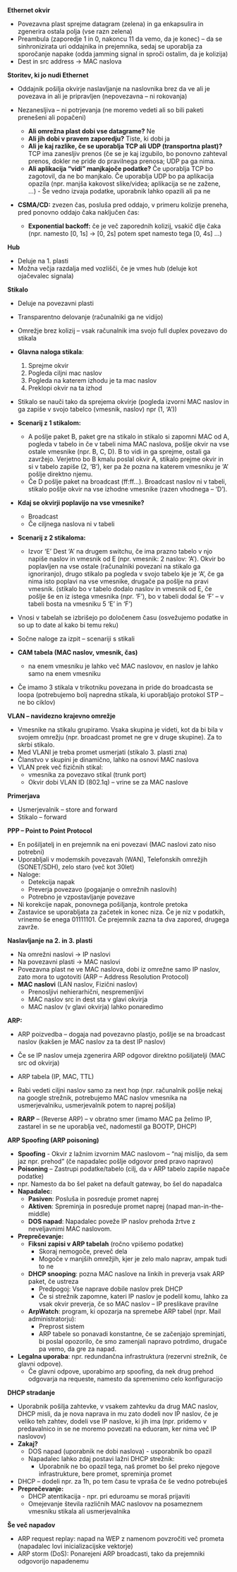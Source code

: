 **Ethernet okvir**
- Povezavna plast sprejme datagram (zelena) in ga enkapsulira in zgenerira ostala polja (vse razn zelena)
- Preambula (zaporedje 1 in 0, nakoncu 11 da vemo, da je konec) – da se sinhronizirata uri oddajnika in prejemnika, sedaj se uporablja za sporočanje napake (odda jamming signal in sproči ostalim, da je kolizija)
- Dest in src address → MAC naslova

**Storitev, ki jo nudi Ethernet**
- Oddajnik pošilja okvirje naslavljanje na naslovnika brez da ve ali je povezava in ali je pripravljen (nepovezavna – ni rokovanja)
- Nezanesljiva – ni potrjevanja (ne moremo vedeti ali so bili paketi prenešeni ali popačeni)
	- **Ali omrežna plast dobi vse datagrame?** Ne
	- **Ali jih dobi v pravem zaporedju?** Tiste, ki dobi ja
	- **Ali je kaj razlike, če se uporablja TCP ali UDP (transportna plast)?** TCP ima zanesljiv prenos (če se je kaj izgubilo, bo ponovno zahteval prenos, dokler ne pride do pravilnega prenosa; UDP pa ga nima.
	- **Ali aplikacija “vidi” manjkajoče podatke?** Če uporablja TCP bo zagotovil, da ne bo manjkalo. Če uporablja UDP bo pa aplikacija opazila (npr. manjša kakovost slike/videa; aplikacija se ne zažene, …) - Še vedno izvaja podatke, uporabnik lahko opazili ali pa ne

- **CSMA/CD:** zvezen čas, posluša pred oddajo, v primeru kolizije preneha, pred ponovno oddajo čaka naključen čas:
	- **Exponential backoff:** če je več zaporednih kolizij, vsakič dlje čaka (npr. namesto \[0, 1s\] → \[0, 2s\] potem spet namesto tega \[0, 4s\] …)

**Hub**
- Deluje na 1. plasti
- Možna večja razdalja med vozlišči, če je vmes hub (deluje kot ojačevalec signala)

**Stikalo**
- Deluje na povezavni plasti
- Transparentno delovanje (računalniki ga ne vidijo)
- Omrežje brez kolizij – vsak računalnik ima svojo full duplex povezavo do stikala
- **Glavna naloga stikala**: 
	1. Sprejme okvir
	2. Pogleda ciljni mac naslov
	3. Pogleda na katerem izhodu je ta mac naslov
	4. Preklopi okvir na ta izhod

- Stikalo se nauči tako da sprejema okvirje (pogleda izvorni MAC naslov in ga zapiše v svojo tabelco (vmesnik, naslov) npr (1, ‘A’))
- **Scenarij z 1 stikalom:**
	- A pošlje paket B, paket gre na stikalo in stikalo si zapomni MAC od A, pogleda v tabelo in če v tabeli nima MAC naslova, pošlje okvir na vse ostale vmesnike (npr. B, C, D). B to vidi in ga sprejme, ostali ga zavržejo. Verjetno bo B kmalu poslal okvir A, stikalo prejme okvir in si v tabelo zapiše (2, ‘B’), ker pa že pozna na katerem vmesniku je ‘A’ pošlje direktno njemu.
	- Če D pošlje paket na broadcast (ff:ff…). Broadcast naslov ni v tabeli, stikalo pošlje okvir na vse izhodne vmesnike (razen vhodnega – ‘D’).
- **Kdaj se okvirji poplavijo na vse vmesnike?**
	- Broadcast
	- Če ciljnega naslova ni v tabeli
- **Scenarij z 2 stikaloma:**
	- Izvor ‘E’ Dest ‘A’ na drugem switchu, če ima prazno tabelo v njo napiše naslov in vmesnik od E (npr. vmesnik: 2 naslov: ‘A’). Okvir bo poplavljen na vse ostale (računalniki povezani na stikalo ga ignoriranjo), drugo stikalo pa pogleda v svojo tabelo kje je ‘A’, če ga nima isto poplavi na vse vmesnike, drugače pa pošlje na pravi vmesnik. (stikalo bo v tabelo dodalo naslov in vmesnik od E, če pošlje še en iz istega vmesnika (npr. ‘F’), bo v tabeli dodal še ‘F’ – v tabeli bosta na vmesniku 5 ‘E’ in ‘F’)
- Vnosi v tabelah se izbrišejo po določenem času (osvežujemo podatke in so up to date al kako bi temu reku)
- Sočne naloge za izpit – scenariji s stikali
- **CAM tabela (MAC naslov, vmesnik, čas)**
	- na enem vmesniku je lahko več MAC naslovov, en naslov je lahko samo na enem vmesniku
- Če imamo 3 stikala v trikotniku povezana in pride do broadcasta se loopa (potrebujemo bolj napredna stikala, ki uporabljajo protokol STP – ne bo ciklov)

**VLAN – navidezno krajevno omrežje**
- Vmesnike na stikalu grupiramo. Vsaka skupina je videti, kot da bi bila v svojem omrežju (npr. broadcast promet ne gre v druge skupine). Za to skrbi stikalo.
- Med VLANI je treba promet usmerjati (stikalo 3. plasti zna)
- Članstvo v skupini je dinamično, lahko na osnovi MAC naslova
- VLAN prek več fizičnih stikal:
	- vmesnika za povezavo stikal (trunk port)
	- Okvir dobi VLAN ID (802.1q) – vrine se za MAC naslove

**Primerjava**
- Usmerjevalnik – store and forward
- Stikalo – forward

**PPP – Point to Point Protocol**
- En pošiljatelj in en prejemnik na eni povezavi (MAC naslovi zato niso potrebni)
- Uporabljali v modemskih povezavah (WAN), Telefonskih omrežjih (SONET/SDH), zelo staro (več kot 30let)
- Naloge:
	- Detekcija napak
	- Preverja povezavo (pogajanje o omrežnih naslovih)
	- Potrebno je vzpostavljanje povezave
- Ni korekcije napak, ponovnega pošiljanja, kontrole pretoka
- Zastavice se uporabljata za začetek in konec niza. Če je niz v podatkih, vrinemo še enega 01111101. Če prejemnik zazna ta dva zapored, drugega zavrže.

**Naslavljanje na 2. in 3. plasti**
- Na omrežni naslovi → IP naslovi
- Na povezavni plasti → MAC naslovi
- Povezavna plast ne ve MAC naslova, dobi iz omrežne samo IP naslov, zato mora to ugotoviti (ARP – Address Resolution Protocol)
- **MAC naslovi** (LAN naslov, Fizični naslov)
	- Prenosljivi nehierarhični, nespremenljivi
	- MAC naslov src in dest sta v glavi okvirja
	- MAC naslov (v glavi okvirja) lahko ponaredimo

**ARP:**
- ARP poizvedba – dogaja nad povezavno plastjo, pošlje se na broadcast naslov (kakšen je MAC naslov za ta dest IP naslov)
- Če se IP naslov umeja zgenerira ARP odgovor direktno pošiljatelji (MAC src od okvirja)
- ARP tabela (IP, MAC, TTL)

- Rabi vedeti ciljni naslov samo za next hop (npr. računalnik pošlje nekaj na google strežnik, potrebujemo MAC naslov vmesnika na usmerjevalniku, usmerjevalnik potem to naprej pošilja)
- **RARP** – (Reverse ARP) – v obratno smer (imamo MAC pa želimo IP, zastarel in se ne uporablja več, nadomestil ga BOOTP, DHCP) 

**ARP Spoofing (ARP poisoning)**
- **Spoofing** - Okvir z lažnim izvornim MAC naslovom – “naj mislijo, da sem jaz npr. prehod” (če napadalec pošlje odgovor pred pravo napravo)
- **Poisoning** – Zastrupi podatke/tabelo (cilj, da v ARP tabelo zapiše napače podatke)
- npr. Namesto da bo šel paket na default gateway, bo šel do napadalca
- **Napadalec:**
	- **Pasiven**: Posluša in posreduje promet naprej
	- **Aktiven**: Spreminja in posreduje promet naprej (napad man-in-the-middle)
	- **DOS napad**: Napadalec poveže IP naslov prehoda žrtve z neveljavnimi MAC naslovom.
- **Preprečevanje:**
	- **Fiksni zapisi v ARP tabelah** (ročno vpišemo podatke)
		- Skoraj nemogoče, preveč dela
		- Mogoče v manjših omrežjih, kjer je zelo malo naprav, ampak tudi to ne
	- **DHCP snooping**: pozna MAC naslove na linkih in preverja vsak ARP paket, če ustreza
		- Predpogoj: Vse naprave dobile naslov prek DHCP
		- Če si strežnik zapomne, kateri IP naslov je podelil komu, lahko za vsak okvir preverja, če so MAC naslov – IP preslikave pravilne
	- **ArpWatch**: program, ki opozarja na spremebe ARP tabel (npr. Mail administratorju):
		- Preprost sistem
		- ARP tabele so ponavadi konstantne, če se začenjajo spreminjati, bi poslal opozorilo, če smo zamenjali napravo potrdimo, drugače pa vemo, da gre za napad.
- **Legalna uporaba**: npr. redundančna infrastruktura (rezervni strežnik, če glavni odpove).
	- Če glavni odpove, uporabimo arp spoofing, da nek drug prehod odgovarja na requeste, namesto da spremenimo celo konfiguracijo

  

**DHCP stradanje**
- Uporabnik pošilja zahtevke, v vsakem zahtevku da drug MAC naslov, DHCP misli, da je nova naprava in mu zato dodeli nov IP naslov, če je veliko teh zahtev, dodeli vse IP naslove, ki jih ima (npr. pridemo v predavalnico in se ne moremo povezati na eduoram, ker nima več IP naslovov)
- **Zakaj?**
	- DOS napad (uporabnik ne dobi naslova) - usporabnik bo opazil
	- Napadalec lahko zdaj postavi lažni DHCP strežnik:
		- Uporabnik ne bo opazil tega, naš promet bo šel preko njegove infrastrukture, bere promet, spreminja promet
- DHCP – dodeli npr. za 1h, po tem času te vpraša če še vedno potrebuješ
- **Preprečevanje:**
	- DHCP atentikacija - npr. pri eduroamu se moraš prijaviti
	- Omejevanje števila različnih MAC naslovov na posameznem vmesniku stikala ali usmerjevalnika

**Še več napadov**
- ARP request replay: napad na WEP z namenom povzročiti več prometa (napadalec lovi inicializacijske vektorje)
- ARP storm (DoS): Ponarejeni ARP broadcasti, tako da prejemniki odgovorijo napadenemu

